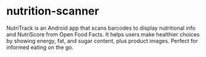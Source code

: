 # nutrition-scanner
NutriTrack is an Android app that scans barcodes to display nutritional info and NutriScore from Open Food Facts. It helps users make healthier choices by showing energy, fat, and sugar content, plus product images. Perfect for informed eating on the go.
